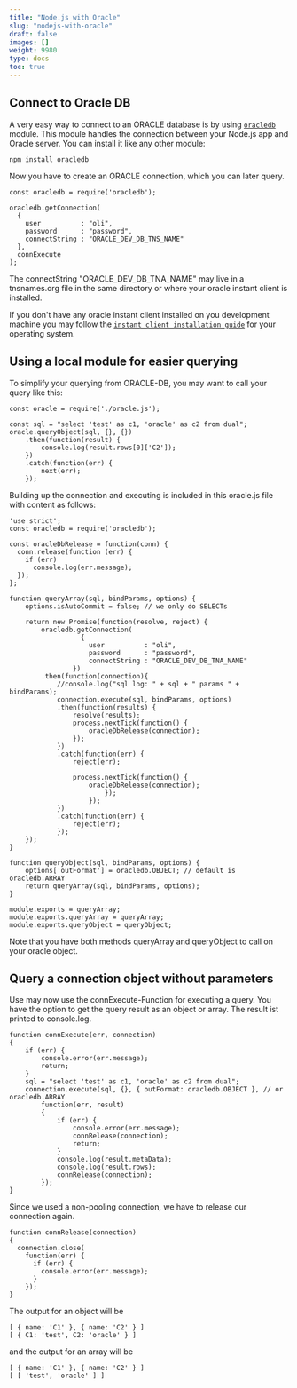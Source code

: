 ```yaml
---
title: "Node.js with Oracle"
slug: "nodejs-with-oracle"
draft: false
images: []
weight: 9980
type: docs
toc: true
---
```


## Connect to Oracle DB
A very easy way to connect to an ORACLE database is by using [`oracledb`][1] module. This module handles the connection between your Node.js app and Oracle server.
You can install it like any other module:

    npm install oracledb

Now you have to create an ORACLE connection, which you can later query.

    const oracledb = require('oracledb');

    oracledb.getConnection(
      {
        user          : "oli",
        password      : "password",
        connectString : "ORACLE_DEV_DB_TNS_NAME"
      },
      connExecute
    );

The connectString "ORACLE_DEV_DB_TNA_NAME" may live in a tnsnames.org file in the same directory or where your oracle instant client is installed.

If you don't have any oracle instant client installed on you development machine you may follow the [`instant client installation guide`][2] for your operating system.

  [1]: https://github.com/oracle/node-oracledb
  [2]: https://github.com/oracle/node-oracledb/blob/master/INSTALL.md#which-instructions-to-follow


## Using a local module for easier querying
To simplify your querying from ORACLE-DB, you may want to call your query like this:

    const oracle = require('./oracle.js');

    const sql = "select 'test' as c1, 'oracle' as c2 from dual";
    oracle.queryObject(sql, {}, {})
        .then(function(result) {
            console.log(result.rows[0]['C2']);
        })
        .catch(function(err) {
            next(err);
        });

Building up the connection and executing is included in this oracle.js file with content as follows:

    'use strict';
    const oracledb = require('oracledb');

    const oracleDbRelease = function(conn) {
      conn.release(function (err) {
        if (err)
          console.log(err.message);
      });
    };

    function queryArray(sql, bindParams, options) {
        options.isAutoCommit = false; // we only do SELECTs
     
        return new Promise(function(resolve, reject) {
            oracledb.getConnection(
                      {
                        user          : "oli",
                        password      : "password",
                        connectString : "ORACLE_DEV_DB_TNA_NAME"
                    })
            .then(function(connection){
                //console.log("sql log: " + sql + " params " + bindParams);
                connection.execute(sql, bindParams, options)
                .then(function(results) {
                    resolve(results);
                    process.nextTick(function() {
                        oracleDbRelease(connection);
                    });
                })
                .catch(function(err) {
                    reject(err);
     
                    process.nextTick(function() {
                        oracleDbRelease(connection);
                            });
                        });
                })
                .catch(function(err) {
                    reject(err);
                });
        });
    }

    function queryObject(sql, bindParams, options) {
        options['outFormat'] = oracledb.OBJECT; // default is oracledb.ARRAY
        return queryArray(sql, bindParams, options);
    }

    module.exports = queryArray; 
    module.exports.queryArray = queryArray; 
    module.exports.queryObject = queryObject;

Note that you have both methods queryArray and queryObject to call on your oracle object.


## Query a connection object without parameters
Use may now use the connExecute-Function for executing a query. You have the option to get the query result as an object or array. The result ist printed to console.log.

    function connExecute(err, connection)
    {
        if (err) {
            console.error(err.message);
            return;
        }
        sql = "select 'test' as c1, 'oracle' as c2 from dual";
        connection.execute(sql, {}, { outFormat: oracledb.OBJECT }, // or oracledb.ARRAY
            function(err, result)
            {
                if (err) {
                    console.error(err.message);
                    connRelease(connection);
                    return;
                }
                console.log(result.metaData);
                console.log(result.rows);
                connRelease(connection);
            });
    }

Since we used a non-pooling connection, we have to release our connection again.

    function connRelease(connection)
    {
      connection.close(
        function(err) {
          if (err) {
            console.error(err.message);
          }
        });
    }

The output for an object will be

    [ { name: 'C1' }, { name: 'C2' } ]
    [ { C1: 'test', C2: 'oracle' } ]
and the output for an array will be

    [ { name: 'C1' }, { name: 'C2' } ]
    [ [ 'test', 'oracle' ] ]



